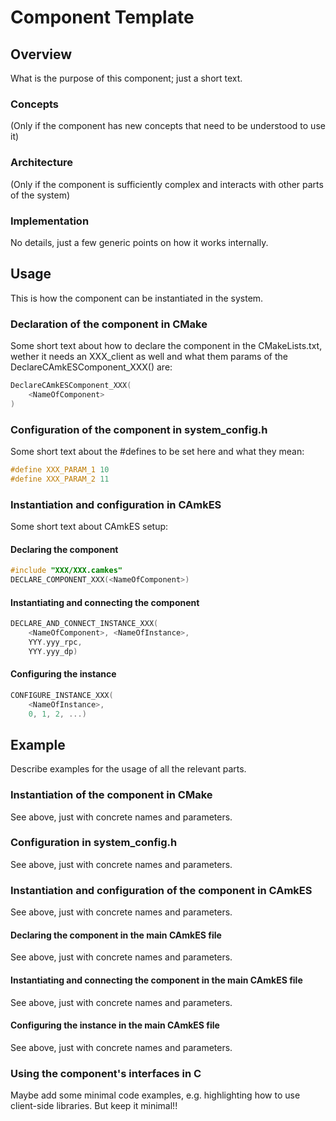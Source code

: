 # Component Template

## Overview

What is the purpose of this component; just a short text.

### Concepts

(Only if the component has new concepts that need to be understood to
use it)

### Architecture

(Only if the component is sufficiently complex and interacts with other parts of
the system)

### Implementation

No details, just a few generic points on how it works internally.

## Usage

This is how the component can be instantiated in the system.

### Declaration of the component in CMake

Some short text about how to declare the component in the CMakeLists.txt, wether
it needs an XXX_client as well and what them params of the
DeclareCAmkESComponent_XXX() are:

```C
DeclareCAmkESComponent_XXX(
    <NameOfComponent>
)
```

### Configuration of the component in system_config.h

Some short text about the #defines to be set here and what they mean:

```C
#define XXX_PARAM_1 10
#define XXX_PARAM_2 11
```

### Instantiation and configuration in CAmkES

Some short text about CAmkES setup:

#### Declaring the component

```C
#include "XXX/XXX.camkes"
DECLARE_COMPONENT_XXX(<NameOfComponent>)
```

#### Instantiating and connecting the component

```C
DECLARE_AND_CONNECT_INSTANCE_XXX(
    <NameOfComponent>, <NameOfInstance>,
    YYY.yyy_rpc,
    YYY.yyy_dp)
```

#### Configuring the instance

```C
CONFIGURE_INSTANCE_XXX(
    <NameOfInstance>,
    0, 1, 2, ...)
```

## Example

Describe examples for the usage of all the relevant parts.

### Instantiation of the component in CMake

See above, just with concrete names and parameters.

### Configuration in system_config.h

See above, just with concrete names and parameters.

### Instantiation and configuration of the component  in CAmkES

See above, just with concrete names and parameters.

#### Declaring the component in the main CAmkES file

See above, just with concrete names and parameters.

#### Instantiating and connecting the component in the main CAmkES file

See above, just with concrete names and parameters.

#### Configuring the instance in the main CAmkES file

See above, just with concrete names and parameters.

### Using the component's interfaces in C

Maybe add some minimal code examples, e.g. highlighting how to use client-side
libraries. But keep it minimal!!
